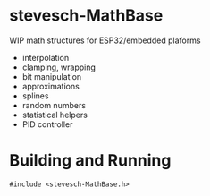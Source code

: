 # stevesch-MathBase

WIP math structures for ESP32/embedded plaforms
- interpolation
- clamping, wrapping
- bit manipulation
- approximations
- splines
- random numbers
- statistical helpers
- PID controller

# Building and Running

`#include <stevesch-MathBase.h>`

